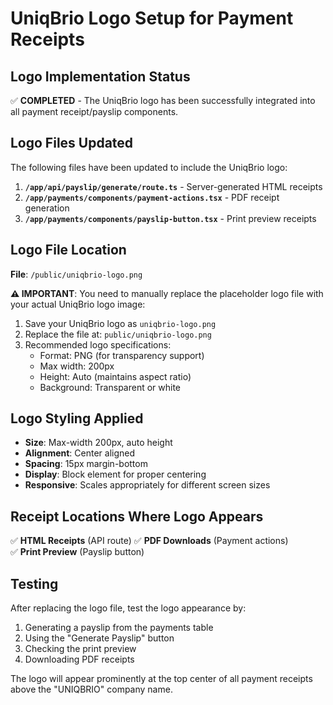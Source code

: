 # UniqBrio Logo Setup for Payment Receipts

## Logo Implementation Status
✅ **COMPLETED** - The UniqBrio logo has been successfully integrated into all payment receipt/payslip components.

## Logo Files Updated
The following files have been updated to include the UniqBrio logo:

1. **`/app/api/payslip/generate/route.ts`** - Server-generated HTML receipts
2. **`/app/payments/components/payment-actions.tsx`** - PDF receipt generation
3. **`/app/payments/components/payslip-button.tsx`** - Print preview receipts

## Logo File Location
**File**: `/public/uniqbrio-logo.png`

**⚠️ IMPORTANT**: You need to manually replace the placeholder logo file with your actual UniqBrio logo image:

1. Save your UniqBrio logo as `uniqbrio-logo.png`
2. Replace the file at: `public/uniqbrio-logo.png`
3. Recommended logo specifications:
   - Format: PNG (for transparency support)
   - Max width: 200px 
   - Height: Auto (maintains aspect ratio)
   - Background: Transparent or white

## Logo Styling Applied
- **Size**: Max-width 200px, auto height
- **Alignment**: Center aligned
- **Spacing**: 15px margin-bottom
- **Display**: Block element for proper centering
- **Responsive**: Scales appropriately for different screen sizes

## Receipt Locations Where Logo Appears
✅ **HTML Receipts** (API route)
✅ **PDF Downloads** (Payment actions)  
✅ **Print Preview** (Payslip button)

## Testing
After replacing the logo file, test the logo appearance by:
1. Generating a payslip from the payments table
2. Using the "Generate Payslip" button
3. Checking the print preview
4. Downloading PDF receipts

The logo will appear prominently at the top center of all payment receipts above the "UNIQBRIO" company name.
